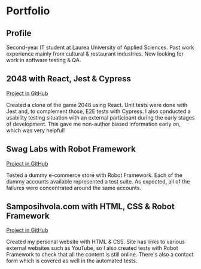 # Portfolio

## Profile

Second-year IT student at Laurea University of Applied Sciences. Past work experience mainly from cultural & restaurant industries. Now looking for work in software testing & QA.

## 2048 with React, Jest & Cypress
[Project in GitHub](https://github.com/ssihvola/2048)

Created a clone of the game 2048 using React. Unit tests were done with Jest and, to complement those, E2E tests with Cypress. I also conducted a usability testing situation with an external participant during the early stages of development. This gave me non-author biased information early on, which was very helpful!

## Swag Labs with Robot Framework
[Project in GitHub](https://github.com/ssihvola/swaglabs-with-robotframework)

Tested a dummy e-commerce store with Robot Framework. Each of the dummy accounts available represented a test suite. As expected, all of the failures were concentrated around the same accounts.

## Samposihvola.com with HTML, CSS & Robot Framework
[Project in GitHub](https://github.com/ssihvola/ssihvola.github.io)

Created my personal website with HTML & CSS. Site has links to various external websites such as YouTube, so I also created tests with Robot Framework to check that all the content is still online. There's also a contact form which is covered as well in the automated tests.
